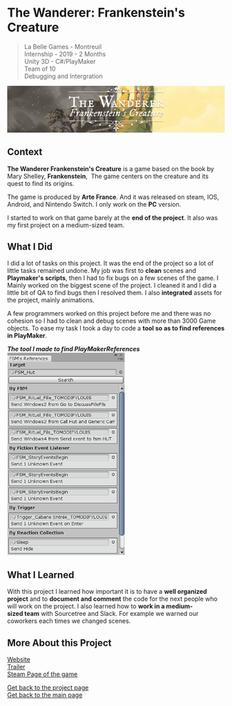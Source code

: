 # The Wanderer: Frankenstein's Creature

>La Belle Games - Montreuil  
>Internship - 2019 - 2 Months  
>Unity 3D - C#/PlayMaker  
>Team of 10  
>Debugging and Intergration  

![Banner](https://github.com/LouisViktorCeleyron/Portfolio/blob/master/Projects/Frankenstein/Pictures/Banner.png)


## ​Context

**The Wanderer Frankenstein's Creature** is a game based on the book by Mary Shelley, **Frankenstein**,  The game centers on the creature and its quest to find its origins. 

The game is produced by **Arte France**. And it was released on steam, IOS, Android, and Nintendo Switch. I only work on the **PC** version.

I started to work on that game barely at the **end of the project**. It also was my first project on a medium-sized team.
​

## What I Did

I did a lot of tasks on this project.  It was the end of the project so a lot of little tasks remained undone. My job was first to **clean** scenes and **Playmaker's scripts**, then I had to fix bugs on a few scenes of the game. I Mainly worked on the biggest scene of the project. I cleaned it and I did a little bit of QA to find bugs then I resolved them. I also **integrated** assets for the project, mainly animations.

A few programmers worked on this project before me and there was no cohesion so I had to clean and debug scenes with more than 3000 Game objects. To ease my task I took a day to code a **tool so as to find references in PlayMaker**. 


***The tool I made to find PlayMakerReferences***
![The tool I made to find playMaker References](https://github.com/LouisViktorCeleyron/Portfolio/blob/master/Projects/Frankenstein/Pictures/TriPlayMaker.png)


## What I Learned

With this project I learned how important it is to have a **well organized project** and to **document and comment** the code for the next people who will work on the project. I also learned how to **work in a medium-sized team** with Sourcetree and Slack. For example we warned our coworkers each times we changed scenes.


## More About this Project

[Website](http://www.labellegames.com/projects/frankenstein-and-the-wanderer)    
[Trailer](https://www.youtube.com/watch?v=82ilW4ViQQU)   
[Steam Page of the game](https://store.steampowered.com/app/966670/The_Wanderer_Frankensteins_Creature/)  


[Get back to the project page](https://github.com/LouisViktorCeleyron/Portfolio/blob/master/Projects/MyProjects.md)  
[Get back to the main page](https://github.com/LouisViktorCeleyron/Portfolio/blob/master/README.md)
